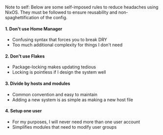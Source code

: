 Note to self: Below are some self-imposed rules to reduce headaches using NixOS. They must be followed to ensure reusability and non-spaghettification of the config.

#### 1. Don't use Home Manager
- Confusing syntax that forces you to break DRY
- Too much additional complexity for things I don't need

#### 2. Don't use Flakes
- Package-locking makes updating tedious
- Locking is pointless if I design the system well

#### 3. Divide by hosts and modules
- Common convention and easy to maintain
- Adding a new system is as simple as making a new host file

#### 4. Setup one user
- For my purposes, I will never need more than one user account
- Simplifies modules that need to modify user groups
